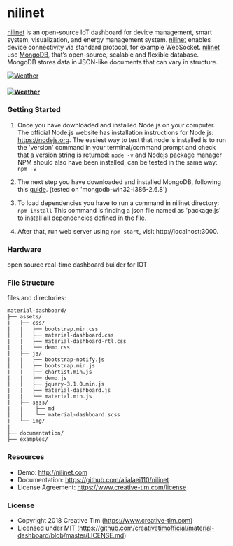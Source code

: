 # nilinet

[nilinet](http://www.nilinet.com) is an open-source IoT dashboard for device management, smart system, visualization, and energy management system. [nilinet](http://www.nilinet.com) enables device connectivity via standard protocol, for example WebSocket. [nilinet](http://www.nilinet.com) use [MongoDB](https://www.mongodb.com/), that’s open-source, scalable and flexible database. MongoDB stores data in JSON-like documents that can vary in structure. 

[![Weather](https://raw.githubusercontent.com/alialaei110/nilinet/master/aliii1111.PNG)](http://www.nilinet.com)

#### [![Weather](https://raw.githubusercontent.com/alialaei110/nilinet/master/video_2018-08-1_23-37-04.gif)](http://www.nilinet.com)

### Getting Started

1. Once you have downloaded and installed Node.js on your computer. The official Node.js website has installation instructions for Node.js: https://nodejs.org. 
The easiest way to test that node is installed is to run the 'version' command in your terminal/command prompt and check that a version string is returned:
```node -v``` and Nodejs package manager NPM should also have been installed, can be tested in the same way:
```npm -v```

2. The next step you have downloaded and installed MongoDB, following this [guide](https://nodepressjs.com/install-mongodb). (tested on 'mongodb-win32-i386-2.6.8')

4. To load dependencies you have to run a command in nilinet directory:
```npm install```
This command is finding a json file named as 'package.js' to install all dependencies defined in the file.

5. After that, run web server using ```npm start```, visit http://localhost:3000.


### Hardware
open source real-time dashboard builder for IOT

### File Structure

files and directories:

```
material-dashboard/
├── assets/
|   ├── css/
|   |   ├── bootstrap.min.css
|   |   ├── material-dashboard.css
|   |   ├── material-dashboard-rtl.css
|   |   └── demo.css
|   ├── js/
|   |   ├── bootstrap-notify.js
|   |   ├── bootstrap.min.js
|   |   ├── chartist.min.js
|   |   ├── demo.js
|   |   ├── jquery-3.1.0.min.js
|   |   ├── material-dashboard.js
|   |   └── material.min.js
|   ├── sass/
|   |    ├── md
|   |    └── material-dashboard.scss
|   └── img/
|
├── documentation/
├── examples/

```

### Resources
- Demo: http://nilinet.com
- Documentation: https://github.com/alialaei110/nilinet
- License Agreement: https://www.creative-tim.com/license

### License
- Copyright 2018 Creative Tim (https://www.creative-tim.com)
- Licensed under MIT (https://github.com/creativetimofficial/material-dashboard/blob/master/LICENSE.md)

